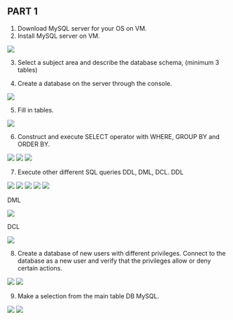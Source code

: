 ## PART 1
1. Download MySQL server for your OS on VM.
2. Install MySQL server on VM.

![](https://github.com/silver2mike/EPAM-OnlineUA-Cloud-DevOps-Fundamentals-Autumn-2022/blob/main/L1/DataBase/TASK%201/png/mysql1.png)

3. Select a subject area and describe the database schema, (minimum 3 tables)

4. Create a database on the server through the console. 

![](https://github.com/silver2mike/EPAM-OnlineUA-Cloud-DevOps-Fundamentals-Autumn-2022/blob/main/L1/DataBase/TASK%201/png/mysql2.png)

5. Fill in tables.

![](https://github.com/silver2mike/EPAM-OnlineUA-Cloud-DevOps-Fundamentals-Autumn-2022/blob/main/L1/DataBase/TASK%201/png/mysql3.png)

6. Construct and execute SELECT operator with WHERE, GROUP BY and ORDER BY.

![](https://github.com/silver2mike/EPAM-OnlineUA-Cloud-DevOps-Fundamentals-Autumn-2022/blob/main/L1/DataBase/TASK%201/png/mysql4.png)
![](https://github.com/silver2mike/EPAM-OnlineUA-Cloud-DevOps-Fundamentals-Autumn-2022/blob/main/L1/DataBase/TASK%201/png/mysql5.png)
![](https://github.com/silver2mike/EPAM-OnlineUA-Cloud-DevOps-Fundamentals-Autumn-2022/blob/main/L1/DataBase/TASK%201/png/mysql6.png)

7. Execute other different SQL queries DDL, DML, DCL.
DDL

![](https://github.com/silver2mike/EPAM-OnlineUA-Cloud-DevOps-Fundamentals-Autumn-2022/blob/main/L1/DataBase/TASK%201/png/mysql%20ddl.png)
![](https://github.com/silver2mike/EPAM-OnlineUA-Cloud-DevOps-Fundamentals-Autumn-2022/blob/main/L1/DataBase/TASK%201/png/mysql%20ddl2.png)
![](https://github.com/silver2mike/EPAM-OnlineUA-Cloud-DevOps-Fundamentals-Autumn-2022/blob/main/L1/DataBase/TASK%201/png/mysql%20ddl3.png)
![](https://github.com/silver2mike/EPAM-OnlineUA-Cloud-DevOps-Fundamentals-Autumn-2022/blob/main/L1/DataBase/TASK%201/png/mysql%20ddl4.png)
![](https://github.com/silver2mike/EPAM-OnlineUA-Cloud-DevOps-Fundamentals-Autumn-2022/blob/main/L1/DataBase/TASK%201/png/mysql%20ddl5.png)

DML

![](https://github.com/silver2mike/EPAM-OnlineUA-Cloud-DevOps-Fundamentals-Autumn-2022/blob/main/L1/DataBase/TASK%201/png/mysql%20dml1.png)

DCL

![](https://github.com/silver2mike/EPAM-OnlineUA-Cloud-DevOps-Fundamentals-Autumn-2022/blob/main/L1/DataBase/TASK%201/png/mysql%20dcl.png)

8. Create a database of new users with different privileges. Connect to the 
database as a new user and verify that the privileges allow or deny certain 
actions.

![](https://github.com/silver2mike/EPAM-OnlineUA-Cloud-DevOps-Fundamentals-Autumn-2022/blob/main/L1/DataBase/TASK%201/png/db8.png)
![](https://github.com/silver2mike/EPAM-OnlineUA-Cloud-DevOps-Fundamentals-Autumn-2022/blob/main/L1/DataBase/TASK%201/png/db81.png)

9. Make a selection from the main table DB MySQL.

![](https://github.com/silver2mike/EPAM-OnlineUA-Cloud-DevOps-Fundamentals-Autumn-2022/blob/main/L1/DataBase/TASK%201/png/db9.png)
![](https://github.com/silver2mike/EPAM-OnlineUA-Cloud-DevOps-Fundamentals-Autumn-2022/blob/main/L1/DataBase/TASK%201/png/db92.png)

